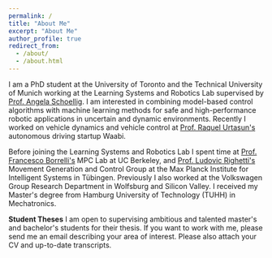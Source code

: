 ```yaml
---
permalink: /
title: "About Me"
excerpt: "About Me"
author_profile: true
redirect_from: 
  - /about/
  - /about.html
---
```


I am a PhD student at the University of Toronto and the Technical University of Munich working at the Learning Systems and Robotics Lab supervised by [Prof. Angela Schoellig](https://www.dynsyslab.org/prof-angela-schoellig/). I am interested in combining model-based control algorithms with machine learning methods for safe and high-performance robotic applications in uncertain and dynamic environments. Recently I worked on vehicle dynamics and vehicle control at [Prof. Raquel Urtasun's](https://www.cs.toronto.edu/~urtasun/) autonomous driving startup Waabi. 

Before joining the Learning Systems and Robotics Lab I spent time at [Prof. Francesco Borrelli's](https://me.berkeley.edu/people/francesco-borrelli/) MPC Lab at UC Berkeley, and [Prof. Ludovic Righetti's](https://www.is.mpg.de/~lrighetti) Movement Generation and Control Group at the Max Planck Institute for Intelligent Systems in Tübingen. Previously I also worked at the Volkswagen Group Research Department in Wolfsburg and Silicon Valley. I received my Master's degree from Hamburg University of Technology (TUHH) in Mechatronics. 

**Student Theses**
I am open to supervising ambitious and talented master's and bachelor's students for their thesis. If you want to work with me, please send me an email describing your area of interest. Please also attach your CV and up-to-date transcripts.